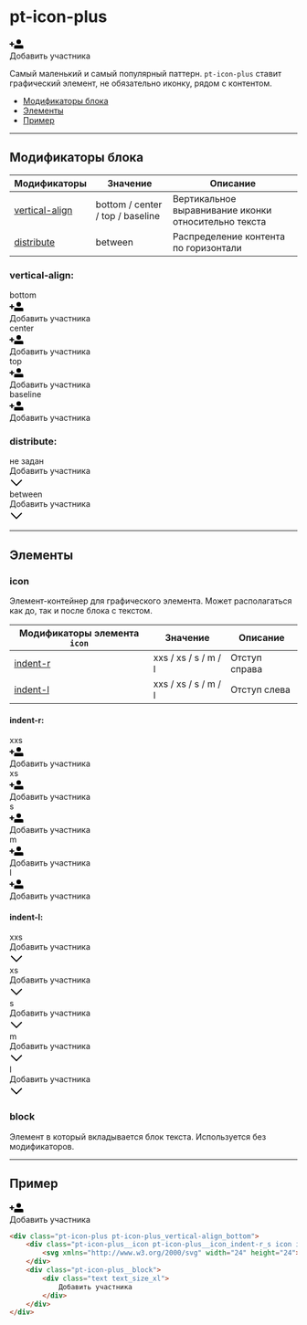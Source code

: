 # pt-icon-plus

<div class="preview">
	<div class="pt-icon-plus pt-icon-plus_vertical-align_bottom">
		<div class="pt-icon-plus__icon pt-icon-plus__icon_indent-r_s icon icon_size_m icon_view_primary">
			<svg xmlns="http://www.w3.org/2000/svg" width="24" height="24"><path fill-rule="evenodd" d="M16 12a4 4 0 1 1 0-8 4 4 0 0 1 0 8zm-6 2h12a2 2 0 0 1 2 2v4H8v-4a2 2 0 0 1 2-2zm-7-3V8h2v3h3v2H5v3H3v-3H0v-2h3z"/></svg>
		</div>
		<div class="pt-icon-plus__block">
			<div class="text text_size_xl">
				Добавить участника
			</div>
		</div>
	</div>
</div>

Самый маленький и самый популярный паттерн. `pt-icon-plus` ставит графический элемент, не обязательно иконку, рядом с контентом.

* [Модификаторы блока](#Модификаторы)
* [Элементы](#Элементы)
* [Пример](#Пример)

___

## Модификаторы блока

Модификаторы                      | Значение                         | Описание
--------------------------------- | -------------------------------- | ----------------------------------------------------
[vertical-align](#vertical-align) | bottom / center / top / baseline | Вертикальное выравнивание иконки относительно текста
[distribute](#distribute)         | between                          | Распределение контента по горизонтали

### vertical-align:

<div class="tpl-grid tpl-grid_m-columns_6 tpl-grid_col-gap_third tpl-grid_row-gap_third tpl-grid_vertical-align_center decorator decorator_indent-v_xl">
	<div class="tpl-grid__fraction tpl-grid__fraction_m-col_1">
		<div class="text text_size_xl text_view_ghost">bottom</div>
	</div>
	<div class="tpl-grid__fraction tpl-grid__fraction_m-col_5">
		<div class="pt-icon-plus pt-icon-plus_vertical-align_bottom">
			<div class="pt-icon-plus__icon pt-icon-plus__icon_indent-r_s icon icon_size_m icon_view_primary">
				<svg xmlns="http://www.w3.org/2000/svg" width="24" height="24"><path fill-rule="evenodd" d="M16 12a4 4 0 1 1 0-8 4 4 0 0 1 0 8zm-6 2h12a2 2 0 0 1 2 2v4H8v-4a2 2 0 0 1 2-2zm-7-3V8h2v3h3v2H5v3H3v-3H0v-2h3z"/></svg>
			</div>
			<div class="pt-icon-plus__block">
				<div class="text text_size_xl">
					Добавить участника
				</div>
			</div>
		</div>
	</div>
</div>

<div class="tpl-grid tpl-grid_m-columns_6 tpl-grid_col-gap_third tpl-grid_row-gap_third tpl-grid_vertical-align_center decorator decorator_indent-b_xl">
	<div class="tpl-grid__fraction tpl-grid__fraction_m-col_1">
		<div class="text text_size_xl text_view_ghost">center</div>
	</div>
	<div class="tpl-grid__fraction tpl-grid__fraction_m-col_5">
		<div class="pt-icon-plus pt-icon-plus_vertical-align_center">
			<div class="pt-icon-plus__icon pt-icon-plus__icon_indent-r_s icon icon_size_m icon_view_primary">
				<svg xmlns="http://www.w3.org/2000/svg" width="24" height="24"><path fill-rule="evenodd" d="M16 12a4 4 0 1 1 0-8 4 4 0 0 1 0 8zm-6 2h12a2 2 0 0 1 2 2v4H8v-4a2 2 0 0 1 2-2zm-7-3V8h2v3h3v2H5v3H3v-3H0v-2h3z"/></svg>
			</div>
			<div class="pt-icon-plus__block">
				<div class="text text_size_xl">
					Добавить участника
				</div>
			</div>
		</div>
	</div>
</div>

<div class="tpl-grid tpl-grid_m-columns_6 tpl-grid_col-gap_third tpl-grid_row-gap_third tpl-grid_vertical-align_center decorator decorator_indent-b_xl">
	<div class="tpl-grid__fraction tpl-grid__fraction_m-col_1">
		<div class="text text_size_xl text_view_ghost">top</div>
	</div>
	<div class="tpl-grid__fraction tpl-grid__fraction_m-col_5">
		<div class="pt-icon-plus pt-icon-plus_vertical-align_top">
			<div class="pt-icon-plus__icon pt-icon-plus__icon_indent-r_s icon icon_size_m icon_view_primary">
				<svg xmlns="http://www.w3.org/2000/svg" width="24" height="24"><path fill-rule="evenodd" d="M16 12a4 4 0 1 1 0-8 4 4 0 0 1 0 8zm-6 2h12a2 2 0 0 1 2 2v4H8v-4a2 2 0 0 1 2-2zm-7-3V8h2v3h3v2H5v3H3v-3H0v-2h3z"/></svg>
			</div>
			<div class="pt-icon-plus__block">
				<div class="text text_size_xl">
					Добавить участника
				</div>
			</div>
		</div>
	</div>
</div>

<div class="tpl-grid tpl-grid_m-columns_6 tpl-grid_col-gap_third tpl-grid_row-gap_third tpl-grid_vertical-align_center decorator decorator_indent-b_xl">
	<div class="tpl-grid__fraction tpl-grid__fraction_m-col_1">
		<div class="text text_size_xl text_view_ghost">baseline</div>
	</div>
	<div class="tpl-grid__fraction tpl-grid__fraction_m-col_5">
		<div class="pt-icon-plus pt-icon-plus_vertical-align_baseline">
			<div class="pt-icon-plus__icon pt-icon-plus__icon_indent-r_s icon icon_size_m icon_view_primary">
				<svg xmlns="http://www.w3.org/2000/svg" width="24" height="24"><path fill-rule="evenodd" d="M16 12a4 4 0 1 1 0-8 4 4 0 0 1 0 8zm-6 2h12a2 2 0 0 1 2 2v4H8v-4a2 2 0 0 1 2-2zm-7-3V8h2v3h3v2H5v3H3v-3H0v-2h3z"/></svg>
			</div>
			<div class="pt-icon-plus__block">
				<div class="text text_size_xl">
					Добавить участника
				</div>
			</div>
		</div>
	</div>
</div>

### distribute:

<div class="tpl-grid tpl-grid_m-columns_6 tpl-grid_col-gap_third tpl-grid_row-gap_third tpl-grid_vertical-align_center decorator decorator_indent-v_xl">
	<div class="tpl-grid__fraction tpl-grid__fraction_m-col_1">
		<div class="text text_size_xl text_view_ghost">не задан</div>
	</div>
	<div class="tpl-grid__fraction tpl-grid__fraction_m-col_5">
		<div class="pt-icon-plus pt-icon-plus_vertical-align_center">
			<div class="pt-icon-plus__block">
				<div class="text text_size_xl">
					Добавить участника
				</div>
			</div>
			<div class="pt-icon-plus__icon pt-icon-plus__icon_indent-l_xs icon icon_size_m icon_view_primary">
				<svg xmlns="http://www.w3.org/2000/svg" width="24" height="24"><path fill-rule="evenodd" d="M12.007 15.674L20.588 7 22 8.425 11.99 18.5 2 8.424l1.414-1.423z"/></svg>
			</div>
		</div>
	</div>
</div>

<div class="tpl-grid tpl-grid_m-columns_6 tpl-grid_col-gap_third tpl-grid_row-gap_third tpl-grid_vertical-align_center decorator decorator_indent-b_xl">
	<div class="tpl-grid__fraction tpl-grid__fraction_m-col_1">
		<div class="text text_size_xl text_view_ghost">between</div>
	</div>
	<div class="tpl-grid__fraction tpl-grid__fraction_m-col_5">
		<div class="pt-icon-plus pt-icon-plus_vertical-align_center pt-icon-plus_distribute_between" style="min-width: 300px;">
			<div class="pt-icon-plus__block">
				<div class="text text_size_xl">
					Добавить участника
				</div>
			</div>
			<div class="pt-icon-plus__icon pt-icon-plus__icon_indent-l_xs icon icon_size_m icon_view_primary">
				<svg xmlns="http://www.w3.org/2000/svg" width="24" height="24"><path fill-rule="evenodd" d="M12.007 15.674L20.588 7 22 8.425 11.99 18.5 2 8.424l1.414-1.423z"/></svg>
			</div>
		</div>
	</div>
</div>

___

## Элементы

### icon
Элемент-контейнер для графического элемента. Может располагаться как до, так и после блока с текстом.

Модификаторы элемента `icon` | Значение              | Описание
---------------------------- | --------------------- | -------------------------
[indent-r](#indent-r)        | xxs / xs / s / m / l  | Отступ справа
[indent-l](#indent-l)        | xxs / xs / s / m / l  | Отступ слева

#### indent-r:

<div class="tpl-grid tpl-grid_m-columns_6 tpl-grid_col-gap_third tpl-grid_row-gap_third tpl-grid_vertical-align_center decorator decorator_indent-v_xl">
	<div class="tpl-grid__fraction tpl-grid__fraction_m-col_1">
		<div class="text text_size_xl text_view_ghost">xxs</div>
	</div>
	<div class="tpl-grid__fraction tpl-grid__fraction_m-col_5">
		<div class="pt-icon-plus pt-icon-plus_vertical-align_center">
			<div class="pt-icon-plus__icon pt-icon-plus__icon_indent-r_xxs icon icon_size_m icon_view_primary">
				<svg xmlns="http://www.w3.org/2000/svg" width="24" height="24"><path fill-rule="evenodd" d="M16 12a4 4 0 1 1 0-8 4 4 0 0 1 0 8zm-6 2h12a2 2 0 0 1 2 2v4H8v-4a2 2 0 0 1 2-2zm-7-3V8h2v3h3v2H5v3H3v-3H0v-2h3z"/></svg>
			</div>
			<div class="pt-icon-plus__block">
				<div class="text text_size_xl">
					Добавить участника
				</div>
			</div>
		</div>
	</div>
</div>

<div class="tpl-grid tpl-grid_m-columns_6 tpl-grid_col-gap_third tpl-grid_row-gap_third tpl-grid_vertical-align_center decorator decorator_indent-b_xl">
	<div class="tpl-grid__fraction tpl-grid__fraction_m-col_1">
		<div class="text text_size_xl text_view_ghost">xs</div>
	</div>
	<div class="tpl-grid__fraction tpl-grid__fraction_m-col_5">
		<div class="pt-icon-plus pt-icon-plus_vertical-align_center">
			<div class="pt-icon-plus__icon pt-icon-plus__icon_indent-r_xs icon icon_size_m icon_view_primary">
				<svg xmlns="http://www.w3.org/2000/svg" width="24" height="24"><path fill-rule="evenodd" d="M16 12a4 4 0 1 1 0-8 4 4 0 0 1 0 8zm-6 2h12a2 2 0 0 1 2 2v4H8v-4a2 2 0 0 1 2-2zm-7-3V8h2v3h3v2H5v3H3v-3H0v-2h3z"/></svg>
			</div>
			<div class="pt-icon-plus__block">
				<div class="text text_size_xl">
					Добавить участника
				</div>
			</div>
		</div>
	</div>
</div>

<div class="tpl-grid tpl-grid_m-columns_6 tpl-grid_col-gap_third tpl-grid_row-gap_third tpl-grid_vertical-align_center decorator decorator_indent-b_xl">
	<div class="tpl-grid__fraction tpl-grid__fraction_m-col_1">
		<div class="text text_size_xl text_view_ghost">s</div>
	</div>
	<div class="tpl-grid__fraction tpl-grid__fraction_m-col_5">
		<div class="pt-icon-plus pt-icon-plus_vertical-align_center">
			<div class="pt-icon-plus__icon pt-icon-plus__icon_indent-r_s icon icon_size_m icon_view_primary">
				<svg xmlns="http://www.w3.org/2000/svg" width="24" height="24"><path fill-rule="evenodd" d="M16 12a4 4 0 1 1 0-8 4 4 0 0 1 0 8zm-6 2h12a2 2 0 0 1 2 2v4H8v-4a2 2 0 0 1 2-2zm-7-3V8h2v3h3v2H5v3H3v-3H0v-2h3z"/></svg>
			</div>
			<div class="pt-icon-plus__block">
				<div class="text text_size_xl">
					Добавить участника
				</div>
			</div>
		</div>
	</div>
</div>

<div class="tpl-grid tpl-grid_m-columns_6 tpl-grid_col-gap_third tpl-grid_row-gap_third tpl-grid_vertical-align_center decorator decorator_indent-b_xl">
	<div class="tpl-grid__fraction tpl-grid__fraction_m-col_1">
		<div class="text text_size_xl text_view_ghost">m</div>
	</div>
	<div class="tpl-grid__fraction tpl-grid__fraction_m-col_5">
		<div class="pt-icon-plus pt-icon-plus_vertical-align_center">
			<div class="pt-icon-plus__icon pt-icon-plus__icon_indent-r_m icon icon_size_m icon_view_primary">
				<svg xmlns="http://www.w3.org/2000/svg" width="24" height="24"><path fill-rule="evenodd" d="M16 12a4 4 0 1 1 0-8 4 4 0 0 1 0 8zm-6 2h12a2 2 0 0 1 2 2v4H8v-4a2 2 0 0 1 2-2zm-7-3V8h2v3h3v2H5v3H3v-3H0v-2h3z"/></svg>
			</div>
			<div class="pt-icon-plus__block">
				<div class="text text_size_xl">
					Добавить участника
				</div>
			</div>
		</div>
	</div>
</div>

<div class="tpl-grid tpl-grid_m-columns_6 tpl-grid_col-gap_third tpl-grid_row-gap_third tpl-grid_vertical-align_center decorator decorator_indent-b_xl">
	<div class="tpl-grid__fraction tpl-grid__fraction_m-col_1">
		<div class="text text_size_xl text_view_ghost">l</div>
	</div>
	<div class="tpl-grid__fraction tpl-grid__fraction_m-col_5">
		<div class="pt-icon-plus pt-icon-plus_vertical-align_center">
			<div class="pt-icon-plus__icon pt-icon-plus__icon_indent-r_l icon icon_size_m icon_view_primary">
				<svg xmlns="http://www.w3.org/2000/svg" width="24" height="24"><path fill-rule="evenodd" d="M16 12a4 4 0 1 1 0-8 4 4 0 0 1 0 8zm-6 2h12a2 2 0 0 1 2 2v4H8v-4a2 2 0 0 1 2-2zm-7-3V8h2v3h3v2H5v3H3v-3H0v-2h3z"/></svg>
			</div>
			<div class="pt-icon-plus__block">
				<div class="text text_size_xl">
					Добавить участника
				</div>
			</div>
		</div>
	</div>
</div>

#### indent-l:

<div class="tpl-grid tpl-grid_m-columns_6 tpl-grid_col-gap_third tpl-grid_row-gap_third tpl-grid_vertical-align_center decorator decorator_indent-v_xl">
	<div class="tpl-grid__fraction tpl-grid__fraction_m-col_1">
		<div class="text text_size_xl text_view_ghost">xxs</div>
	</div>
	<div class="tpl-grid__fraction tpl-grid__fraction_m-col_5">
		<div class="pt-icon-plus pt-icon-plus_vertical-align_center">
			<div class="pt-icon-plus__block">
				<div class="text text_size_xl">
					Добавить участника
				</div>
			</div>
			<div class="pt-icon-plus__icon pt-icon-plus__icon_indent-l_xxs icon icon_size_m icon_view_primary">
				<svg xmlns="http://www.w3.org/2000/svg" width="24" height="24"><path fill-rule="evenodd" d="M12.007 15.674L20.588 7 22 8.425 11.99 18.5 2 8.424l1.414-1.423z"/></svg>
			</div>
		</div>
	</div>
</div>

<div class="tpl-grid tpl-grid_m-columns_6 tpl-grid_col-gap_third tpl-grid_row-gap_third tpl-grid_vertical-align_center decorator decorator_indent-b_xl">
	<div class="tpl-grid__fraction tpl-grid__fraction_m-col_1">
		<div class="text text_size_xl text_view_ghost">xs</div>
	</div>
	<div class="tpl-grid__fraction tpl-grid__fraction_m-col_5">
		<div class="pt-icon-plus pt-icon-plus_vertical-align_center">
			<div class="pt-icon-plus__block">
				<div class="text text_size_xl">
					Добавить участника
				</div>
			</div>
			<div class="pt-icon-plus__icon pt-icon-plus__icon_indent-l_xs icon icon_size_m icon_view_primary">
				<svg xmlns="http://www.w3.org/2000/svg" width="24" height="24"><path fill-rule="evenodd" d="M12.007 15.674L20.588 7 22 8.425 11.99 18.5 2 8.424l1.414-1.423z"/></svg>
			</div>
		</div>
	</div>
</div>

<div class="tpl-grid tpl-grid_m-columns_6 tpl-grid_col-gap_third tpl-grid_row-gap_third tpl-grid_vertical-align_center decorator decorator_indent-b_xl">
	<div class="tpl-grid__fraction tpl-grid__fraction_m-col_1">
		<div class="text text_size_xl text_view_ghost">s</div>
	</div>
	<div class="tpl-grid__fraction tpl-grid__fraction_m-col_5">
		<div class="pt-icon-plus pt-icon-plus_vertical-align_center">
			<div class="pt-icon-plus__block">
				<div class="text text_size_xl">
					Добавить участника
				</div>
			</div>
			<div class="pt-icon-plus__icon pt-icon-plus__icon_indent-l_s icon icon_size_m icon_view_primary">
				<svg xmlns="http://www.w3.org/2000/svg" width="24" height="24"><path fill-rule="evenodd" d="M12.007 15.674L20.588 7 22 8.425 11.99 18.5 2 8.424l1.414-1.423z"/></svg>
			</div>
		</div>
	</div>
</div>

<div class="tpl-grid tpl-grid_m-columns_6 tpl-grid_col-gap_third tpl-grid_row-gap_third tpl-grid_vertical-align_center decorator decorator_indent-b_xl">
	<div class="tpl-grid__fraction tpl-grid__fraction_m-col_1">
		<div class="text text_size_xl text_view_ghost">m</div>
	</div>
	<div class="tpl-grid__fraction tpl-grid__fraction_m-col_5">
		<div class="pt-icon-plus pt-icon-plus_vertical-align_center">
			<div class="pt-icon-plus__block">
				<div class="text text_size_xl">
					Добавить участника
				</div>
			</div>
			<div class="pt-icon-plus__icon pt-icon-plus__icon_indent-l_m icon icon_size_m icon_view_primary">
				<svg xmlns="http://www.w3.org/2000/svg" width="24" height="24"><path fill-rule="evenodd" d="M12.007 15.674L20.588 7 22 8.425 11.99 18.5 2 8.424l1.414-1.423z"/></svg>
			</div>
		</div>
	</div>
</div>

<div class="tpl-grid tpl-grid_m-columns_6 tpl-grid_col-gap_third tpl-grid_row-gap_third tpl-grid_vertical-align_center decorator decorator_indent-b_xl">
	<div class="tpl-grid__fraction tpl-grid__fraction_m-col_1">
		<div class="text text_size_xl text_view_ghost">l</div>
	</div>
	<div class="tpl-grid__fraction tpl-grid__fraction_m-col_5">
		<div class="pt-icon-plus pt-icon-plus_vertical-align_center">
			<div class="pt-icon-plus__block">
				<div class="text text_size_xl">
					Добавить участника
				</div>
			</div>
			<div class="pt-icon-plus__icon pt-icon-plus__icon_indent-l_l icon icon_size_m icon_view_primary">
				<svg xmlns="http://www.w3.org/2000/svg" width="24" height="24"><path fill-rule="evenodd" d="M12.007 15.674L20.588 7 22 8.425 11.99 18.5 2 8.424l1.414-1.423z"/></svg>
			</div>
		</div>
	</div>
</div>

### block
Элемент в который вкладывается блок текста. Используется без модификаторов.

___

## Пример

<div class="pt-icon-plus pt-icon-plus_vertical-align_bottom">
	<div class="pt-icon-plus__icon pt-icon-plus__icon_indent-r_s icon icon_size_m icon_view_primary">
		<svg xmlns="http://www.w3.org/2000/svg" width="24" height="24"><path fill-rule="evenodd" d="M16 12a4 4 0 1 1 0-8 4 4 0 0 1 0 8zm-6 2h12a2 2 0 0 1 2 2v4H8v-4a2 2 0 0 1 2-2zm-7-3V8h2v3h3v2H5v3H3v-3H0v-2h3z"/></svg>
	</div>
	<div class="pt-icon-plus__block">
		<div class="text text_size_xl">
			Добавить участника
		</div>
	</div>
</div>

```html
<div class="pt-icon-plus pt-icon-plus_vertical-align_bottom">
	<div class="pt-icon-plus__icon pt-icon-plus__icon_indent-r_s icon icon_size_m icon_view_primary">
		<svg xmlns="http://www.w3.org/2000/svg" width="24" height="24"><path fill-rule="evenodd" d="M16 12a4 4 0 1 1 0-8 4 4 0 0 1 0 8zm-6 2h12a2 2 0 0 1 2 2v4H8v-4a2 2 0 0 1 2-2zm-7-3V8h2v3h3v2H5v3H3v-3H0v-2h3z"/></svg>
	</div>
	<div class="pt-icon-plus__block">
		<div class="text text_size_xl">
			Добавить участника
		</div>
	</div>
</div>
```
